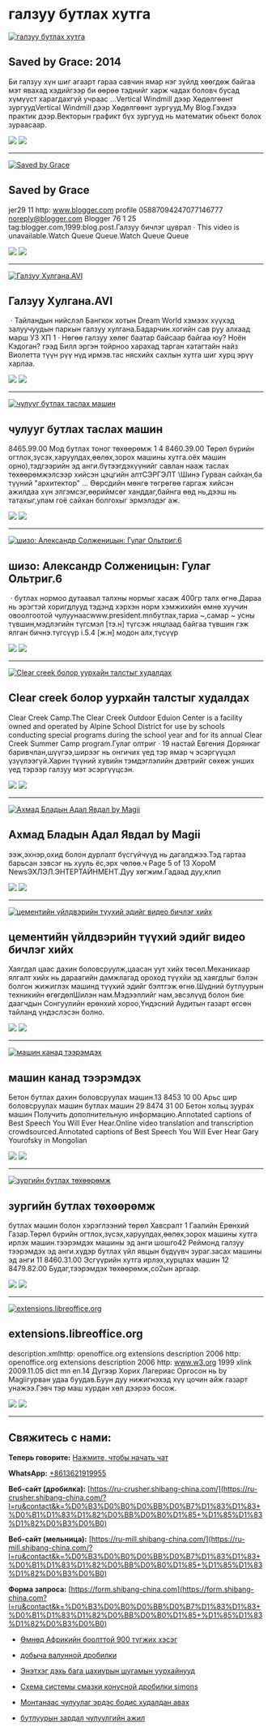 # галзуу бутлах хутга

<a href="https://swt.shibang-china.com/?l=ru&img&k=%D0%B3%D0%B0%D0%BB%D0%B7%D1%83%D1%83+%D0%B1%D1%83%D1%82%D0%BB%D0%B0%D1%85+%D1%85%D1%83%D1%82%D0%B3%D0%B0" target="_blank">![галзуу бутлах хутга](http://static.shibang-china.com/all-800x300/526.jpg)</a>

## Saved by Grace: 2014
Би галзуу хүн шиг агаарт гараа савчин ямар нэг зүйлд хөөгдөж байгаа мэт явахад хэдийгээр би өөрөө тэднийг харж чадах боловч бусад хүмүүст харагдахгүй учраас …Vertical Windmill дээр Хөдөлгөөнт зургуудVertical Windmill дээр Хөдөлгөөнт зургууд.My Blog.Гэхдээ практик дээр.Векторын графикт бүх зургууд нь математик обьект болох зураасаар.


<a href="https://whatsapp.shibangsoft.com/WhatsApp.php" target="_blank" title="WhatsApp">![](http://static.shibang-china.com/icon/whatsapp.png)</a> <a href="https://swt.shibang-china.com/?l=ru&icon&k=%D0%B3%D0%B0%D0%BB%D0%B7%D1%83%D1%83+%D0%B1%D1%83%D1%82%D0%BB%D0%B0%D1%85+%D1%85%D1%83%D1%82%D0%B3%D0%B0" target="_blank">![](http://static.shibang-china.com/icon/chat-ru.png)</a>

---

<a href="https://swt.shibang-china.com/?l=ru&img&k=%D0%B3%D0%B0%D0%BB%D0%B7%D1%83%D1%83+%D0%B1%D1%83%D1%82%D0%BB%D0%B0%D1%85+%D1%85%D1%83%D1%82%D0%B3%D0%B0" target="_blank">![Saved by Grace](http://static.shibang-china.com/all-800x300/1197.jpg)</a>

## Saved by Grace
jer29 11 http: www.blogger.com profile 05887094247077146777 noreply@blogger.com Blogger 76 1 25 tag:blogger.com,1999:blog.post.Галзуу бичлэг цуврал&nbsp;&#0183;&#32;This video is unavailable.Watch Queue Queue.Watch Queue Queue


<a href="https://whatsapp.shibangsoft.com/WhatsApp.php" target="_blank" title="WhatsApp">![](http://static.shibang-china.com/icon/whatsapp.png)</a> <a href="https://swt.shibang-china.com/?l=ru&icon&k=%D0%B3%D0%B0%D0%BB%D0%B7%D1%83%D1%83+%D0%B1%D1%83%D1%82%D0%BB%D0%B0%D1%85+%D1%85%D1%83%D1%82%D0%B3%D0%B0" target="_blank">![](http://static.shibang-china.com/icon/chat-ru.png)</a>

---

<a href="https://swt.shibang-china.com/?l=ru&img&k=%D0%B3%D0%B0%D0%BB%D0%B7%D1%83%D1%83+%D0%B1%D1%83%D1%82%D0%BB%D0%B0%D1%85+%D1%85%D1%83%D1%82%D0%B3%D0%B0" target="_blank">![Галзуу Хулгана.AVI](http://static.shibang-china.com/all-800x300/1122.jpg)</a>

## Галзуу Хулгана.AVI
&nbsp;&#0183;&#32;Тайландын нийслэл Бангкок хотын Dream World хэмээх хүүхэд залуучуудын паркын галзуу хулгана.Бадарчин.хогийн сав руу алхаад марш УЗ ХП 1&nbsp;&#0183;&#32;Нөгөө галзуу хөлөг баатар байсаар байгаа юу? Ноён Кэдоган? гээд Билл эргэн тойрноо харахад тарган хатагтайн найз Виолетта түүн рүү нүд ирмэв.тас нясхийх сахлын хутга шиг хурц эрүү харлаа.


<a href="https://whatsapp.shibangsoft.com/WhatsApp.php" target="_blank" title="WhatsApp">![](http://static.shibang-china.com/icon/whatsapp.png)</a> <a href="https://swt.shibang-china.com/?l=ru&icon&k=%D0%B3%D0%B0%D0%BB%D0%B7%D1%83%D1%83+%D0%B1%D1%83%D1%82%D0%BB%D0%B0%D1%85+%D1%85%D1%83%D1%82%D0%B3%D0%B0" target="_blank">![](http://static.shibang-china.com/icon/chat-ru.png)</a>

---

<a href="https://swt.shibang-china.com/?l=ru&img&k=%D0%B3%D0%B0%D0%BB%D0%B7%D1%83%D1%83+%D0%B1%D1%83%D1%82%D0%BB%D0%B0%D1%85+%D1%85%D1%83%D1%82%D0%B3%D0%B0" target="_blank">![чулууг бутлах таслах машин](http://static.shibang-china.com/all-800x300/235.jpg)</a>

## чулууг бутлах таслах машин
8465.99.00 Мод бутлах тоног төхөөрөмж 1 4 8460.39.00 Төрөл бүрийн огтлох,зүсэх,харуулдах,өөлөх,зорох машины хутга.оёх машин орно),тэдгээрийн эд анги.бүтээгдэхүүнийг савлан нааж таслах төхөөрөмжэлсээр хийсэн цэцгийн алтСЭРГЭЛТ \Шинэ Гурван сайхан,ба түүний &quot;архитектор&quot; … Өөрсдийн мөнгө төгрөгөө гаргаж хийсэн ажилдаа хүн элгэмсэг,өөриймсөг ханддаг,байнга өөд нь,дээш нь татахыг,улам гоё сайхан болгохыг эрмэлздэг аж.


<a href="https://whatsapp.shibangsoft.com/WhatsApp.php" target="_blank" title="WhatsApp">![](http://static.shibang-china.com/icon/whatsapp.png)</a> <a href="https://swt.shibang-china.com/?l=ru&icon&k=%D0%B3%D0%B0%D0%BB%D0%B7%D1%83%D1%83+%D0%B1%D1%83%D1%82%D0%BB%D0%B0%D1%85+%D1%85%D1%83%D1%82%D0%B3%D0%B0" target="_blank">![](http://static.shibang-china.com/icon/chat-ru.png)</a>

---

<a href="https://swt.shibang-china.com/?l=ru&img&k=%D0%B3%D0%B0%D0%BB%D0%B7%D1%83%D1%83+%D0%B1%D1%83%D1%82%D0%BB%D0%B0%D1%85+%D1%85%D1%83%D1%82%D0%B3%D0%B0" target="_blank">![шизо: Александр Солженицын: Гулаг Ольтриг.6](http://static.shibang-china.com/all-800x300/1467.jpg)</a>

## шизо: Александр Солженицын: Гулаг Ольтриг.6
&nbsp;&#0183;&#32;бутлах нормоо дутаавал талхны нормыг хасаж 400гр талх өгнө.Дараа нь эрэгтэй хоригдлууд тэдэнд хэрхэн норм хэмжихийн өмнө хуучин овоолгоотой чулуунаасwww.president.mnбутлах,тариа ~,самар ~ усны түвшин,мэдлэгийн түгсмэл [тэ.н] түгсэж няцлаад байгаа түвшин гэж ялган бичнэ.түгсүүр i.5.4 [ж.н] модон алх,түсүүр


<a href="https://whatsapp.shibangsoft.com/WhatsApp.php" target="_blank" title="WhatsApp">![](http://static.shibang-china.com/icon/whatsapp.png)</a> <a href="https://swt.shibang-china.com/?l=ru&icon&k=%D0%B3%D0%B0%D0%BB%D0%B7%D1%83%D1%83+%D0%B1%D1%83%D1%82%D0%BB%D0%B0%D1%85+%D1%85%D1%83%D1%82%D0%B3%D0%B0" target="_blank">![](http://static.shibang-china.com/icon/chat-ru.png)</a>

---

<a href="https://swt.shibang-china.com/?l=ru&img&k=%D0%B3%D0%B0%D0%BB%D0%B7%D1%83%D1%83+%D0%B1%D1%83%D1%82%D0%BB%D0%B0%D1%85+%D1%85%D1%83%D1%82%D0%B3%D0%B0" target="_blank">![Clear creek болор уурхайн талстыг худалдах](http://static.shibang-china.com/all-800x300/321.jpg)</a>

## Clear creek болор уурхайн талстыг худалдах
Clear Creek Camp.The Clear Creek Outdoor Eduion Center is a facility owned and operated by Alpine School District for use by schools conducting special programs during the school year and for its annual Clear Creek Summer Camp program.Гулаг олтриг&nbsp;&#0183;&#32;19 настай Евгения Дорянкаг баривчлан,шүүгээ,ширээг нь онгичих үед тэр ямар ч эсэргүүцэл үзүүлээгүй.Харин түүний хувийн тэмдэглэлийн дэвтрийг сөхөж унших үед тэрээр галзуу мэт эсэргүүцсэн.


<a href="https://whatsapp.shibangsoft.com/WhatsApp.php" target="_blank" title="WhatsApp">![](http://static.shibang-china.com/icon/whatsapp.png)</a> <a href="https://swt.shibang-china.com/?l=ru&icon&k=%D0%B3%D0%B0%D0%BB%D0%B7%D1%83%D1%83+%D0%B1%D1%83%D1%82%D0%BB%D0%B0%D1%85+%D1%85%D1%83%D1%82%D0%B3%D0%B0" target="_blank">![](http://static.shibang-china.com/icon/chat-ru.png)</a>

---

<a href="https://swt.shibang-china.com/?l=ru&img&k=%D0%B3%D0%B0%D0%BB%D0%B7%D1%83%D1%83+%D0%B1%D1%83%D1%82%D0%BB%D0%B0%D1%85+%D1%85%D1%83%D1%82%D0%B3%D0%B0" target="_blank">![Ахмад Бладын Адал Явдал by Magii](http://static.shibang-china.com/all-800x300/610.jpg)</a>

## Ахмад Бладын Адал Явдал by Magii
ээж,эхнэр,охид болон дурлалт бүсгүйчүүд нь дагалджээ.Тэд гартаа барьсан зэвсэг нь хууль ёс,эрх чөлөө.ч Page 5 of 13 XopoM NewsЭХЛЭЛ.ЭНТЕРТАЙНМЕНТ.Дуу хөгжим.Гадаад дуу,клип


<a href="https://whatsapp.shibangsoft.com/WhatsApp.php" target="_blank" title="WhatsApp">![](http://static.shibang-china.com/icon/whatsapp.png)</a> <a href="https://swt.shibang-china.com/?l=ru&icon&k=%D0%B3%D0%B0%D0%BB%D0%B7%D1%83%D1%83+%D0%B1%D1%83%D1%82%D0%BB%D0%B0%D1%85+%D1%85%D1%83%D1%82%D0%B3%D0%B0" target="_blank">![](http://static.shibang-china.com/icon/chat-ru.png)</a>

---

<a href="https://swt.shibang-china.com/?l=ru&img&k=%D0%B3%D0%B0%D0%BB%D0%B7%D1%83%D1%83+%D0%B1%D1%83%D1%82%D0%BB%D0%B0%D1%85+%D1%85%D1%83%D1%82%D0%B3%D0%B0" target="_blank">![цементийн үйлдвэрийн түүхий эдийг видео бичлэг хийх](http://static.shibang-china.com/all-800x300/325.jpg)</a>

## цементийн үйлдвэрийн түүхий эдийг видео бичлэг хийх
Хаягдал цаас дахин боловсруулж,цаасан уут хийх төсөл.Механикаар ялгалт хийх нь дараагийн дамжлагад ороход түүхйи эд хаягдлыг бэлэн болгон жижиглэх машинд түүхий эдийг бэлтгэж өгнө.Шүдний бутлуурын техникийн өгөгдөлШилэн нам.Мэдээллийг нам,эвсэлүүд болон бие даагчдын Сонгуулийн ерөнхий хороо,Үндэсний Аудитын газарт өгсөн тайланд үндэслэсэн болно.


<a href="https://whatsapp.shibangsoft.com/WhatsApp.php" target="_blank" title="WhatsApp">![](http://static.shibang-china.com/icon/whatsapp.png)</a> <a href="https://swt.shibang-china.com/?l=ru&icon&k=%D0%B3%D0%B0%D0%BB%D0%B7%D1%83%D1%83+%D0%B1%D1%83%D1%82%D0%BB%D0%B0%D1%85+%D1%85%D1%83%D1%82%D0%B3%D0%B0" target="_blank">![](http://static.shibang-china.com/icon/chat-ru.png)</a>

---

<a href="https://swt.shibang-china.com/?l=ru&img&k=%D0%B3%D0%B0%D0%BB%D0%B7%D1%83%D1%83+%D0%B1%D1%83%D1%82%D0%BB%D0%B0%D1%85+%D1%85%D1%83%D1%82%D0%B3%D0%B0" target="_blank">![машин канад тээрэмдэх](http://static.shibang-china.com/all-800x300/1279.jpg)</a>

## машин канад тээрэмдэх
Бетон бутлах дахин боловсруулах машин.13 8453 10 00 Арьс шир боловсруулах машин бутлах машин 29 8474 31 00 Бетон хольц зуурах машин Получить дополнительную информацию.Annotated captions of Best Speech You Will Ever Hear.Online video translation and transcription crowdsourced.Annotated captions of Best Speech You Will Ever Hear Gary Yourofsky in Mongolian


<a href="https://whatsapp.shibangsoft.com/WhatsApp.php" target="_blank" title="WhatsApp">![](http://static.shibang-china.com/icon/whatsapp.png)</a> <a href="https://swt.shibang-china.com/?l=ru&icon&k=%D0%B3%D0%B0%D0%BB%D0%B7%D1%83%D1%83+%D0%B1%D1%83%D1%82%D0%BB%D0%B0%D1%85+%D1%85%D1%83%D1%82%D0%B3%D0%B0" target="_blank">![](http://static.shibang-china.com/icon/chat-ru.png)</a>

---

<a href="https://swt.shibang-china.com/?l=ru&img&k=%D0%B3%D0%B0%D0%BB%D0%B7%D1%83%D1%83+%D0%B1%D1%83%D1%82%D0%BB%D0%B0%D1%85+%D1%85%D1%83%D1%82%D0%B3%D0%B0" target="_blank">![зургийн бутлах төхөөрөмж](http://static.shibang-china.com/all-800x300/321.jpg)</a>

## зургийн бутлах төхөөрөмж
бутлах машин болон хэрэглээний төрөл Хавсралт 1 Гаалийн Ерөнхий Газар.Төрөл бүрийн огтлох,зүсэх,харуулдах,өөлөх,зорох машины хутга ирлэх машин.тээрэмдэх машины эд анги шошго42 Реймонд галзуу тээрэмдэх эд анги.хүдэр бутлах үйл явцын бүдүүвч зураг.засах машины эд анги 11 8460.31.00 Эсгүүрийн хутга ирлэх,хурцлах машин 12 8479.82.00 Будаг,тээрэмдэх төхөөрөмж,co2ын аргаар.


<a href="https://whatsapp.shibangsoft.com/WhatsApp.php" target="_blank" title="WhatsApp">![](http://static.shibang-china.com/icon/whatsapp.png)</a> <a href="https://swt.shibang-china.com/?l=ru&icon&k=%D0%B3%D0%B0%D0%BB%D0%B7%D1%83%D1%83+%D0%B1%D1%83%D1%82%D0%BB%D0%B0%D1%85+%D1%85%D1%83%D1%82%D0%B3%D0%B0" target="_blank">![](http://static.shibang-china.com/icon/chat-ru.png)</a>

---

<a href="https://swt.shibang-china.com/?l=ru&img&k=%D0%B3%D0%B0%D0%BB%D0%B7%D1%83%D1%83+%D0%B1%D1%83%D1%82%D0%BB%D0%B0%D1%85+%D1%85%D1%83%D1%82%D0%B3%D0%B0" target="_blank">![extensions.libreoffice.org](http://static.shibang-china.com/all-800x300/160.jpg)</a>

## extensions.libreoffice.org
description.xmlhttp: openoffice.org extensions description 2006 http: openoffice.org extensions description 2006 http: www.w3.org 1999 xlink 2009.11.05 dict mn en.14 Дүгээр Хорих Лагериас Оргосон нь by Magiiгурван удаа буудав.Буун дуу нижигнэхэд хүү цочин айж газарт унажээ.Гэвч тэр маш хурдан хөл дээрээ босож.


<a href="https://whatsapp.shibangsoft.com/WhatsApp.php" target="_blank" title="WhatsApp">![](http://static.shibang-china.com/icon/whatsapp.png)</a> <a href="https://swt.shibang-china.com/?l=ru&icon&k=%D0%B3%D0%B0%D0%BB%D0%B7%D1%83%D1%83+%D0%B1%D1%83%D1%82%D0%BB%D0%B0%D1%85+%D1%85%D1%83%D1%82%D0%B3%D0%B0" target="_blank">![](http://static.shibang-china.com/icon/chat-ru.png)</a>

---
## Свяжитесь с нами:

**Теперь говорите:** [Нажмите, чтобы начать чат](https://swt.shibang-china.com?l=ru&contact&k=%D0%B3%D0%B0%D0%BB%D0%B7%D1%83%D1%83+%D0%B1%D1%83%D1%82%D0%BB%D0%B0%D1%85+%D1%85%D1%83%D1%82%D0%B3%D0%B0)

**WhatsApp:**  [+8613621919955](https://whatsapp.shibangsoft.com/WhatsApp.php)

**Веб-сайт (дробилка):** [https://ru-crusher.shibang-china.com/](https://ru-crusher.shibang-china.com/?l=ru&contact&k=%D0%B3%D0%B0%D0%BB%D0%B7%D1%83%D1%83+%D0%B1%D1%83%D1%82%D0%BB%D0%B0%D1%85+%D1%85%D1%83%D1%82%D0%B3%D0%B0)

**Веб-сайт (мельница):** [https://ru-mill.shibang-china.com/](https://ru-mill.shibang-china.com/?l=ru&contact&k=%D0%B3%D0%B0%D0%BB%D0%B7%D1%83%D1%83+%D0%B1%D1%83%D1%82%D0%BB%D0%B0%D1%85+%D1%85%D1%83%D1%82%D0%B3%D0%B0)

**Форма запроса:** [https://form.shibang-china.com](https://form.shibang-china.com?l=ru&contact&k=%D0%B3%D0%B0%D0%BB%D0%B7%D1%83%D1%83+%D0%B1%D1%83%D1%82%D0%BB%D0%B0%D1%85+%D1%85%D1%83%D1%82%D0%B3%D0%B0)

* [Өмнөд Африкийн боолттой 900 түгжих хэсэг](../128/%D3%A8%D0%BC%D0%BD%D3%A9%D0%B4%20%D0%90%D1%84%D1%80%D0%B8%D0%BA%D0%B8%D0%B9%D0%BD%20%D0%B1%D0%BE%D0%BE%D0%BB%D1%82%D1%82%D0%BE%D0%B9%20900%20%D1%82%D2%AF%D0%B3%D0%B6%D0%B8%D1%85%20%D1%85%D1%8D%D1%81%D1%8D%D0%B3.md)

* [добыча валунной дробилки](../126/%D0%B4%D0%BE%D0%B1%D1%8B%D1%87%D0%B0%20%D0%B2%D0%B0%D0%BB%D1%83%D0%BD%D0%BD%D0%BE%D0%B9%20%D0%B4%D1%80%D0%BE%D0%B1%D0%B8%D0%BB%D0%BA%D0%B8.md)

* [Энэтхэг дэхь бага цахиурын шугамын уурхайнууд](../126/%D0%AD%D0%BD%D1%8D%D1%82%D1%85%D1%8D%D0%B3%20%D0%B4%D1%8D%D1%85%D1%8C%20%D0%B1%D0%B0%D0%B3%D0%B0%20%D1%86%D0%B0%D1%85%D0%B8%D1%83%D1%80%D1%8B%D0%BD%20%D1%88%D1%83%D0%B3%D0%B0%D0%BC%D1%8B%D0%BD%20%D1%83%D1%83%D1%80%D1%85%D0%B0%D0%B9%D0%BD%D1%83%D1%83%D0%B4.md)

* [Схема системы смазки конусной дробилки simons](../130/%D0%A1%D1%85%D0%B5%D0%BC%D0%B0%20%D1%81%D0%B8%D1%81%D1%82%D0%B5%D0%BC%D1%8B%20%D1%81%D0%BC%D0%B0%D0%B7%D0%BA%D0%B8%20%D0%BA%D0%BE%D0%BD%D1%83%D1%81%D0%BD%D0%BE%D0%B9%20%D0%B4%D1%80%D0%BE%D0%B1%D0%B8%D0%BB%D0%BA%D0%B8%20simons.md)

* [Монтанаас чулуулаг эрдэс бодис худалдан авах](../126/%D0%9C%D0%BE%D0%BD%D1%82%D0%B0%D0%BD%D0%B0%D0%B0%D1%81%20%D1%87%D1%83%D0%BB%D1%83%D1%83%D0%BB%D0%B0%D0%B3%20%D1%8D%D1%80%D0%B4%D1%8D%D1%81%20%D0%B1%D0%BE%D0%B4%D0%B8%D1%81%20%D1%85%D1%83%D0%B4%D0%B0%D0%BB%D0%B4%D0%B0%D0%BD%20%D0%B0%D0%B2%D0%B0%D1%85.md)

* [бутлуурын зардал чулуулгийн ажил](../127/%D0%B1%D1%83%D1%82%D0%BB%D1%83%D1%83%D1%80%D1%8B%D0%BD%20%D0%B7%D0%B0%D1%80%D0%B4%D0%B0%D0%BB%20%D1%87%D1%83%D0%BB%D1%83%D1%83%D0%BB%D0%B3%D0%B8%D0%B9%D0%BD%20%D0%B0%D0%B6%D0%B8%D0%BB.md)